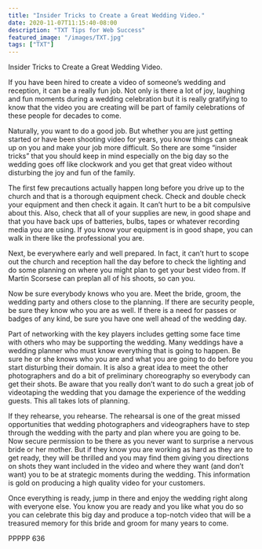 ```yaml
---
title: "Insider Tricks to Create a Great Wedding Video."
date: 2020-11-07T11:15:40-08:00
description: "TXT Tips for Web Success"
featured_image: "/images/TXT.jpg"
tags: ["TXT"]
---
```


Insider Tricks to Create a Great Wedding Video.

If you have been hired to create a video of someone’s wedding and reception, it can be a really fun job.  Not only is there a lot of joy, laughing and fun moments during a wedding celebration but it is really gratifying to know that the video you are creating will be part of family celebrations of these people for decades to come.

Naturally, you want to do a good job.  But whether you are just getting started or have been shooting video for years, you know things can sneak up on you and make your job more difficult.  So there are some “insider tricks” that you should keep in mind especially on the big day so the wedding goes off like clockwork and you get that great video without disturbing the joy and fun of the family.

The first few precautions actually happen long before you drive up to the church and that is a thorough equipment check.  Check and double check your equipment and then check it again.  It can’t hurt to be a bit compulsive about this.  Also, check that all of your supplies are new, in good shape and that you have back ups of batteries, bulbs, tapes or whatever recording media you are using.  If you know your equipment is in good shape, you can walk in there like the professional you are.

Next, be everywhere early and well prepared.  In fact, it can’t hurt to scope out the church and reception hall the day before to check the lighting and do some planning on where you might plan to get your best video from.  If Martin Scorsese can preplan all of his shoots, so can you.

Now be sure everybody knows who you are.  Meet the bride, groom, the wedding party and others close to the planning.  If there are security people, be sure they know who you are as well.  If there is a need for passes or badges of any kind, be sure you have one well ahead of the wedding day.

Part of networking with the key players includes getting some face time with others who may be supporting the wedding.  Many weddings have a wedding planner who must know everything that is going to happen.  Be sure he or she knows who you are and what you are going to do before you start disturbing their domain.  It is also a great idea to meet the other photographers and do a bit of preliminary choreography so everybody can get their shots.  Be aware that you really don’t want to do such a great job of videotaping the wedding that you damage the experience of the wedding guests.  This all takes lots of planning.

If they rehearse, you rehearse.  The rehearsal is one of the great missed opportunities that wedding photographers and videographers have to step through the wedding with the party and plan where you are going to be.  Now secure permission to be there as you never want to surprise a nervous bride or her mother.  But if they know you are working as hard as they are to get ready, they will be thrilled and you may find them giving you directions on shots they want included in the video and where they want (and don’t want) you to be at strategic moments during the wedding.  This information is gold on producing a high quality video for your customers.

Once everything is ready, jump in there and enjoy the wedding right along with everyone else.  You know you are ready and you like what you do so you can celebrate this big day and produce a top-notch video that will be a treasured memory for this bride and groom for many years to come.

PPPPP 636

